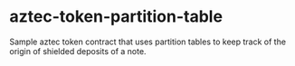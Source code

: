 # aztec-token-partition-table

Sample aztec token contract that uses partition tables to keep track of the origin of shielded deposits of a note.
